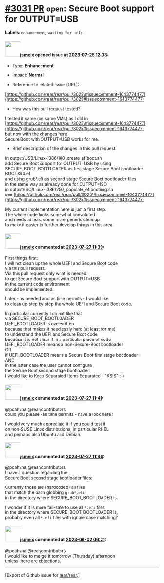 [\#3031 PR](https://github.com/rear/rear/pull/3031) `open`: Secure Boot support for OUTPUT=USB
==============================================================================================

**Labels**: `enhancement`, `waiting for info`

#### <img src="https://avatars.githubusercontent.com/u/1788608?u=925fc54e2ce01551392622446ece427f51e2f0ce&v=4" width="50">[jsmeix](https://github.com/jsmeix) opened issue at [2023-07-25 12:03](https://github.com/rear/rear/pull/3031):

-   Type: **Enhancement**

-   Impact: **Normal**

-   Reference to related issue (URL):

[https://github.com/rear/rear/pull/3025\#issuecomment-1643774477](https://github.com/rear/rear/pull/3025#issuecomment-1643774477)

-   How was this pull request tested?

I tested it same (on same VMs) as I did in  
[https://github.com/rear/rear/pull/3025\#issuecomment-1643774477](https://github.com/rear/rear/pull/3025#issuecomment-1643774477)  
but now with the changes here  
Secure Boot with OUTPUT=USB works for me.

-   Brief description of the changes in this pull request:

In output/USB/Linux-i386/100\_create\_efiboot.sh  
add Secure Boot support for OUTPUT=USB by using  
SECURE\_BOOT\_BOOTLOADER as first stage Secure Boot bootloader
BOOTX64.efi  
and using grub\*.efi as second stage Secure Boot bootloader files  
in the same way as already done for OUTPUT=ISO  
in output/ISO/Linux-i386/250\_populate\_efibootimg.sh  
see
[https://github.com/rear/rear/pull/3025\#issuecomment-1643774477](https://github.com/rear/rear/pull/3025#issuecomment-1643774477)

My current implementation here is just a first step.  
The whole code looks somewhat convoluted  
and needs at least some more generic cleanup  
to make it easier to further develop things in this area.

#### <img src="https://avatars.githubusercontent.com/u/1788608?u=925fc54e2ce01551392622446ece427f51e2f0ce&v=4" width="50">[jsmeix](https://github.com/jsmeix) commented at [2023-07-27 11:39](https://github.com/rear/rear/pull/3031#issuecomment-1653443454):

First things first:  
I will not clean up the whole UEFI and Secure Boot code  
via this pull request.  
Via this pull request only what is needed  
to get Secure Boot support with OUTPUT=USB  
in the current code environment  
should be implemented.

Later - as needed and as time permits - I would like  
to clean up step by step the whole UEFI and Secure Boot code.

In particular currently I do not like that  
via SECURE\_BOOT\_BOOTLOADER  
UEFI\_BOOTLOADER is overwritten  
because that makes it needlessly hard (at least for me)  
to understand the UEFI and Secure Boot code  
because it is not clear if in a particular piece of code  
UEFI\_BOOTLOADER means a non-Secure-Boot bootloader  
OR  
if UEFI\_BOOTLOADER means a Secure Boot first stage bootloader  
AND  
in the latter case the user cannot configure  
the Secure Boot second stage bootloader.  
I would like to Keep Separated Items Separated - "KSIS" ;-)

#### <img src="https://avatars.githubusercontent.com/u/1788608?u=925fc54e2ce01551392622446ece427f51e2f0ce&v=4" width="50">[jsmeix](https://github.com/jsmeix) commented at [2023-07-27 11:41](https://github.com/rear/rear/pull/3031#issuecomment-1653447159):

@pcahyna @rear/contributors  
could you please -as time permits - have a look here?

I would very much appreciate it if you could test it  
on non-SUSE Linux distributions, in particular RHEL  
and perhaps also Ubuntu and Debian.

#### <img src="https://avatars.githubusercontent.com/u/1788608?u=925fc54e2ce01551392622446ece427f51e2f0ce&v=4" width="50">[jsmeix](https://github.com/jsmeix) commented at [2023-07-27 11:46](https://github.com/rear/rear/pull/3031#issuecomment-1653454044):

@pcahyna @rear/contributors  
I have a question regarding the  
Secure Boot second stage bootloader files:

Currently those are (hardcoded) all files  
that match the bash globbing `grub*.efi`  
in the directory where SECURE\_BOOT\_BOOTLOADER is.

I wonder if it is more fail-safe to use all `*.efi` files  
in the directory where SECURE\_BOOT\_BOOTLOADER is,  
probably even all `*.efi` files with ignore case matching?

#### <img src="https://avatars.githubusercontent.com/u/1788608?u=925fc54e2ce01551392622446ece427f51e2f0ce&v=4" width="50">[jsmeix](https://github.com/jsmeix) commented at [2023-08-02 06:21](https://github.com/rear/rear/pull/3031#issuecomment-1661568928):

@pcahyna @rear/contributors  
I would like to merge it tomorrow (Thursday) afternoon  
unless there are objections.

------------------------------------------------------------------------

\[Export of Github issue for
[rear/rear](https://github.com/rear/rear).\]
